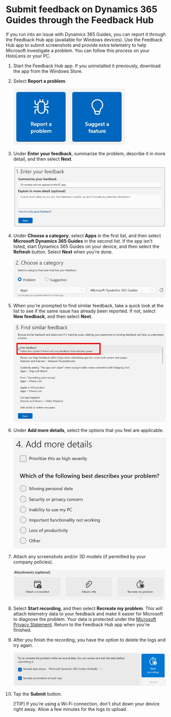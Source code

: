 # Submit feedback on Dynamics 365 Guides through the Feedback Hub

If you run into an issue with Dynamics 365 Guides, you can report it through the Feedback Hub app (available for Windows devices). Use the Feedback Hub app to submit screenshots and provide extra telemetry to help Microsoft investigate a problem. You can follow this process on your HoloLens or your PC.

1. Start the Feedback Hub app. If you uninstalled it previously, download the app from the Windows Store.

2. Select **Report a problem**.

     ![XXX.](media/submit-feedback-report-problem.jpg "XXX")

3. Under **Enter your feedback**, summarize the problem, describe it in more detail, and then select **Next**.

     ![XXX.](media/submit-feedback-enter-feedback.jpg "XXX")
    
4. Under **Choose a category**, select **Apps** in the first list, and then select **Microsoft Dynamics 365 Guides** in the second list. If the app isn't listed, start Dynamics 365 Guides on your device, and then select the **Refresh** button. Select **Next** when you're done. 

     ![XXX.](media/submit-feedback-choose-category.jpg "XXX")
 
5. When you're prompted to find similar feedback, take a quick look at the list to see if the same issue has already been reported. If not, select **New 
feedback**, and then select **Next**. 

    ![XXX.](media/submit-feedback-find-similar-feedback.jpg "XXX")

6. Under **Add more details**, select the options that you feel are applicable.

     ![XXX.](media/submit-feedback-add-details.jpg "XXX")

7. Attach any screenshots and/or 3D models (if permitted by your company policies).

     ![XXX.](media/submit-feedback-add-files.jpg "XXX")    

8. Select **Start recording**, and then select **Recreate my problem**. This will attach telemetry data to your feedback and make it easier for Microsoft 
to diagnose the problem. Your data is protected under the [Microsoft Privacy Statement](https://privacy.microsoft.com/privacystatement). 
Return to the Feedback Hub app when you're finished. 

9. After you finish the recording, you have the option to delete  the logs and try again.

     ![XXX.](media/submit-feedback-recording.jpg "XXX")

10. Tap the **Submit** button.

    [!TIP]
    If you're using a Wi-Fi connection, don't shut down your device right away. Allow a few minutes for the logs to upload.

